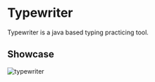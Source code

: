 # Typewriter
Typewriter is a java based typing practicing tool.

## Showcase

![typewriter](https://user-images.githubusercontent.com/66206290/131870857-ee2e4fd9-ab2f-4b23-8cc8-6bb0b3700a1a.png)

